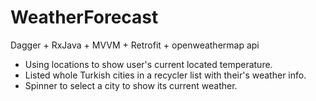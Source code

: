 # WeatherForecast
Dagger + RxJava + MVVM + Retrofit + openweathermap api

* Using locations to show user's current located temperature.
* Listed whole Turkish cities in a recycler list with their's weather info.
* Spinner to select a city to show its current weather.
